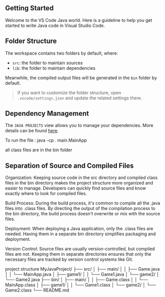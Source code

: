 ## Getting Started

Welcome to the VS Code Java world. Here is a guideline to help you get started to write Java code in Visual Studio Code.

## Folder Structure

The workspace contains two folders by default, where:

- `src`: the folder to maintain sources
- `lib`: the folder to maintain dependencies

Meanwhile, the compiled output files will be generated in the `bin` folder by default.

> If you want to customize the folder structure, open `.vscode/settings.json` and update the related settings there.

## Dependency Management

The `JAVA PROJECTS` view allows you to manage your dependencies. More details can be found [here](https://github.com/microsoft/vscode-java-dependency#manage-dependencies).


To run the file : java -cp . main.MainApp
 

all class files are in the bin folder
## Separation of Source and Compiled Files


Organization:
Keeping source code in the src directory and compiled class files in the bin directory makes the project structure more organized and easier to manage. Developers can quickly find source files and know exactly where to look for compiled files.

Build Process:
During the build process, it's common to compile all the .java files into .class files. By directing the output of the compilation process to the bin directory, the build process doesn't overwrite or mix with the source files.

Deployment:
When deploying a Java application, only the .class files are needed. Having them in a separate bin directory simplifies packaging and deployment.

Version Control:
Source files are usually version-controlled, but compiled files are not. Keeping them in separate directories ensures that only the necessary files are tracked by version control systems like Git.

project structure
MyJavaProject/
├── src/
│   ├── main/
│   │   ├── Game.java
│   │   └── MainApp.java
│   ├── game1/
│   │   └── Game1.java
│   └── game2/
│       └── Game2.java
├── bin/
│   ├── main/
│   │   ├── Game.class
│   │   └── MainApp.class
│   ├── game1/
│   │   └── Game1.class
│   └── game2/
│       └── Game2.class
└── README.md

